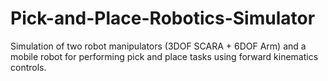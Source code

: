 # Pick-and-Place-Robotics-Simulator
Simulation of two robot manipulators (3DOF SCARA + 6DOF Arm) and a mobile robot for performing pick and place tasks using forward kinematics controls.
